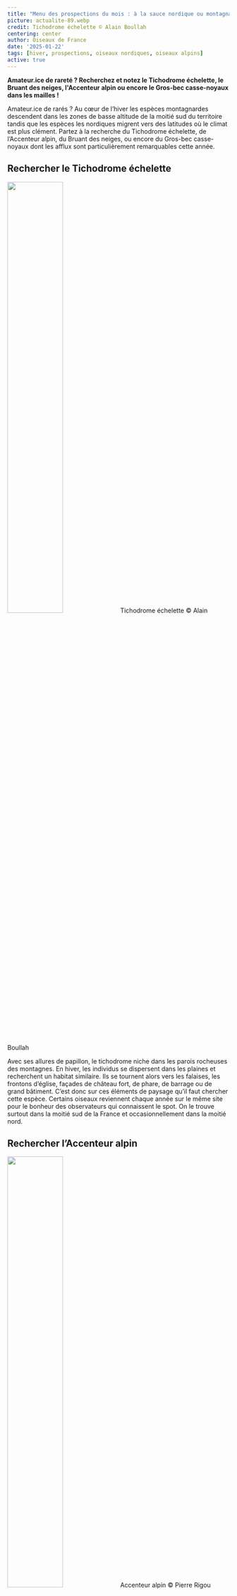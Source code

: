 ```yaml
---
title: "Menu des prospections du mois : à la sauce nordique ou montagnarde !"
picture: actualite-89.webp
credit: Tichodrome échelette © Alain Boullah 
centering: center
author: Oiseaux de France
date: '2025-01-22'
tags: [hiver, prospections, oiseaux nordiques, oiseaux alpins]
active: true
---
```


**Amateur.ice de rareté ? Recherchez et notez le Tichodrome échelette, le Bruant des neiges, l'Accenteur alpin ou encore le Gros-bec casse-noyaux dans les mailles !**

Amateur.ice de rarés ? Au cœur de l’hiver les espèces montagnardes descendent dans les zones de basse altitude de la moitié sud du territoire tandis que les espèces les nordiques migrent vers des latitudes où le climat est plus clément. Partez à la recherche du Tichodrome échelette, de l’Accenteur alpin, du Bruant des neiges, ou encore du Gros-bec casse-noyaux dont les afflux sont particulièrement remarquables cette année. 

## Rechercher le Tichodrome échelette 

<img class="InformativePagePicture" style="width: 50%" src="/news/actualite-89-tichodrome-echelette.webp"/>
<span class="InformativePagePictureLegend">Tichodrome échelette © Alain Boullah</span>

Avec ses allures de papillon, le tichodrome niche dans les parois rocheuses des montagnes. En hiver, les individus se dispersent dans les plaines et recherchent un habitat similaire. Ils se tournent alors vers les falaises, les frontons d’église, façades de château fort, de phare, de barrage ou de grand bâtiment. C’est donc sur ces éléments de paysage qu’il faut chercher cette espèce. Certains oiseaux reviennent chaque année sur le même site pour le bonheur des observateurs qui connaissent le spot. On le trouve surtout dans la moitié sud de la France et occasionnellement dans la moitié nord.  

## Rechercher l’Accenteur alpin 

<img class="InformativePagePicture" style="width: 50%" src="/news/actualite-89-accenteur-alpin.webp"/>
<span class="InformativePagePictureLegend">Accenteur alpin © Pierre Rigou</span>

Oiseau montagnard, l’Accenteur alpin se différencie de son cousin des plaines, l'Accenteur mouchet, par ses flancs couleur rouille. Il se reproduit au-delà de la limite des arbres dans les Pyrénées, les Alpes, en Corse et ponctuellement dans le Massif-Central. En hiver, il descend vers les basses altitudes, si bien qu’on le rencontre souvent dans tout le quart sud-est de la France. Quelques individus erratiques s’aventurent parfois jusque dans la moitié nord ou le long du littoral atlantique. Comme dans le cas du tichodrome échelette, certains sites d’hivernages sont fréquentés de manière traditionnelle et ce sont souvent les mêmes individus qui reviennent chaque année. 

## Rechercher le Bruant des neiges 

<img class="InformativePagePicture" style="width: 50%" src="/news/actualite-89-bruant-des-neiges.webp"/>
<span class="InformativePagePictureLegend">Bruant des neiges © Fabrice Croset</span>

Le Bruant des neiges est un passereau granivore qui niche autour du cercle polaire. Située en limite sud de son aire de répartition, la France accueille d’octobre à janvier quelques centaines d’individus originaires d’Islande, d’Ecosse ou de Fennoscandie. On l’observe surtout sur la frange littorale de la Manche et de la Mer du Nord, et jusqu’en Gironde de façon plus anecdotique. On le rencontre isolé ou en tout petits groupes, dans des milieux littoraux ouverts, type dunes, plages de galets, pelouses et landes. 

## Rechercher le Gros-bec casse-noyaux 

<img class="InformativePagePicture" style="width: 50%" src="/news/actualite-89-gros-bec-casse-noyaux.webp"/>
<span class="InformativePagePictureLegend">Gros-bec casse-noyaux © Fabrice Croset</span>

Oiseau forestier discret, le Gros-bec casse-noyaux se laisse plus facilement observer en hiver en raison d’une plus grande dispersion de l’espèce à cette période, de son comportement grégaire et de l’apport de migrateurs venus du Nord de l’Europe. Le Gros-bec s’invite dans les vergers, les parcs et les jardins, notamment ceux avec mangeoires. Son cri sec caractéristique "tsic" vous permettra de le repérer facilement.


## Choix du mode de prospection, de la méthodologie et transmission des données 

Dans le cadre de vos prospections "atlas", vous avez le choix entre faire une prospection **complète** et une prospection **ciblée**. 

Lors d'une prospection **complète** vous inventoriez la maille choisie entièrement, en effectuant au minimum un point dans chaque habitat. Une étude préalable de la maille est nécessaire et son édition cartographique via le module carto d'ODF peut aider sur le terrain. Grâce au volet **[Prospection](https://oiseauxdefrance.org/prospecting)** d'ODF, vous pouvez **cibler** une maille où l'espèce n'a pas encore été notée sur la nouvelle période atlas alors qu'elle l'était sur la période précédente. Cela permettra de confirmer sa présence.  

Lors d'une prospection **ciblée** sur une espèce en particulier, on cible l'habitat de prédilection de l'espèce on prospecte localement. 

En terme de méthodologie, vous pouvez opter pour des [listes complètes]( https://www.youtube.com/watch?v=rFSgvLv3lj8&list=PLrw_QRwQrnAUS1hX6g9ghYRNFsZKk8ywn&index=5) ou des [EPOC]( https://www.youtube.com/watch?v=TZt0Ri6xSaU&list=PLrw_QRwQrnAUS1hX6g9ghYRNFsZKk8ywn&index=8) qui vous permettront d’inventorier toutes les autres espèces observées sur votre maille. 

Les données d’occurrence, avec localisation précise, sont réservées à une observation ponctuelle fortuite d’un individu (hors prospection). 

La saisie se fait avec **NaturaList** ou sur **[Faune France](https://www.faune-france.org)!** 

**[Plus d’informations sur les prospections atlas à partir de 2025](https://oiseauxdefrance.org/news/actualite-85)**

